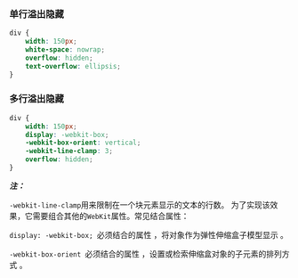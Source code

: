 ### 单行溢出隐藏
```css
div {
    width: 150px;
    white-space: nowrap;
    overflow: hidden;
    text-overflow: ellipsis;
}
```
### 多行溢出隐藏
```css
div {
    width: 150px;
    display: -webkit-box;
    -webkit-box-orient: vertical;
    -webkit-line-clamp: 3;
    overflow: hidden;
}
```

<textHidden></textHidden>

***注：***

`-webkit-line-clamp`用来限制在一个块元素显示的文本的行数。 为了实现该效果，它需要组合其他的`WebKit`属性。常见结合属性：

`display: -webkit-box; `必须结合的属性 ，将对象作为弹性伸缩盒子模型显示 。

`-webkit-box-orient `必须结合的属性 ，设置或检索伸缩盒对象的子元素的排列方式 。